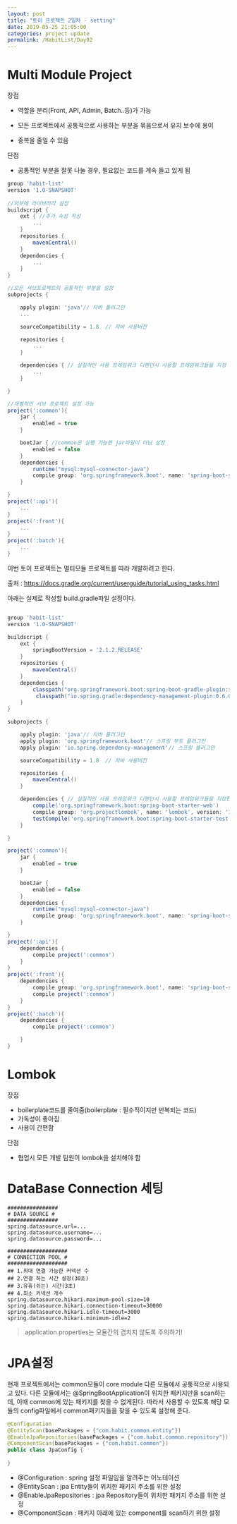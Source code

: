 ```yaml
---
layout: post
title: "토이 프로젝트 2일차 - setting"
date: 2019-05-25 21:05:00
categories: project update
permalink: /HabitList/Day02
---
```


# Multi Module Project

장점

- 역할을 분리(Front, API, Admin, Batch..등)가 가능

- 모든 프로젝트에서 공통적으로 사용하는 부분을 묶음으로서 유지 보수에 용이

- 중복을 줄일 수 있음

단점

- 공통적인 부분을 잘못 나눌 경우, 필요없는 코드를 계속 들고 있게 됨

```groovy
group 'habit-list'
version '1.0-SNAPSHOT'
    
//외부에 라이브러리 설정
buildscript {
    ext { //추가 속성 작성
        ...
    }
    repositories {
        mavenCentral()
    }
    dependencies {
        ...
    }
}

//모든 서브프로젝트의 공통적인 부분을 설정
subprojects {

    apply plugin: 'java'// 자바 플러그인
    ...

    sourceCompatibility = 1.8  // 자바 사용버전

    repositories {
        ...
    }

    dependencies { // 실질적인 사용 프레임워크 디펜던시 사용할 프레임워크들을 지정
        ...
    }

}

//개별적인 서브 프로젝트 설정 가능
project(':common'){
    jar {
        enabled = true
    }

    bootJar { //common은 실행 가능한 jar파일이 아님 설정 
        enabled = false
    }
    dependencies {
        runtime("mysql:mysql-connector-java")
        compile group: 'org.springframework.boot', name: 'spring-boot-starter-data-jpa', version: '2.1.3.RELEASE'
    }

}
project(':api'){
    ...
}
project(':front'){
    ...
}
project(':batch'){
    ...
}
```

이번 토이 프로젝트는 멀티모듈 프로젝트를 따라 개발하려고 한다. 

출처 : <https://docs.gradle.org/current/userguide/tutorial_using_tasks.html>



아래는 실제로 작성할 build.gradle파일 설정이다.

```groovy

group 'habit-list'
version '1.0-SNAPSHOT'

buildscript {
    ext {
        springBootVersion = '2.1.2.RELEASE'
    }
    repositories {
        mavenCentral()
    }
    dependencies {
        classpath("org.springframework.boot:spring-boot-gradle-plugin:${springBootVersion}") // 스프링부트 플러그인 설정
         classpath("io.spring.gradle:dependency-management-plugin:0.6.0RELEASE")
    }
}

subprojects {

    apply plugin: 'java'// 자바 플러그인
    apply plugin: 'org.springframework.boot'// 스프링 부트 플러그인
    apply plugin: 'io.spring.dependency-management'// 스프링 플러그인

    sourceCompatibility = 1.8  // 자바 사용버전

    repositories {
        mavenCentral()
    }

    dependencies { // 실질적인 사용 프레임워크 디펜던시 사용할 프레임워크들을 지정한다.
        compile('org.springframework.boot:spring-boot-starter-web')
        compile group: 'org.projectlombok', name: 'lombok', version: '1.16.22'
        testCompile('org.springframework.boot:spring-boot-starter-test')
    }

}

project(':common'){
    jar {
        enabled = true
    }

    bootJar {
        enabled = false
    }
    dependencies {
        runtime("mysql:mysql-connector-java")
        compile group: 'org.springframework.boot', name: 'spring-boot-starter-data-jpa', version: '2.1.3.RELEASE'
    }

}
project(':api'){
    dependencies {
        compile project(':common')
    }
}
project(':front'){
    dependencies {
        compile group: 'org.springframework.boot', name: 'spring-boot-starter-thymeleaf', version: '2.1.3.RELEASE'
        compile project(':common')
    }
}
project(':batch'){
    dependencies {
        compile project(':common')

    }
}
```



# Lombok

장점

- boilerplate코드를 줄여줌(boilerplate : 필수적이지만 반복되는 코드)
- 가독성이 좋아짐
- 사용이 간편함

단점

- 협업시 모든 개발 팀원이 lombok을 설치해야 함



# DataBase Connection 세팅

```properties
################
# DATA SOURCE #
################
spring.datasource.url=...
spring.datasource.username=...
spring.datasource.password=...

###################
# CONNECTION POOL #
###################
## 1.최대 연결 가능한 커넥션 수
## 2.연결 하는 시간 설정(30초)
## 3.유휴(쉬는) 시간(3초)
## 4.최소 커넥션 개수
spring.datasource.hikari.maximum-pool-size=10 
spring.datasource.hikari.connection-timeout=30000 
spring.datasource.hikari.idle-timeout=3000
spring.datasource.hikari.minimum-idle=2
```

> application.properties는 모듈간의 겹치지 않도록 주의하기!



# JPA설정

현재 프로젝트에서는 common모듈이 core module 다른 모듈에서 공통적으로 사용되고 있다. 다른 모듈에서는 @SpringBootApplication이 위치한 패키지만을 scan하는데, 이때 common에 있는 패키지를 찾을 수 없게된다. 따라서 사용할 수 있도록 해당 모듈의 config파일에서 common패키지들을 찾을 수 있도록 설정해 준다.

```java
@Configuration
@EntityScan(basePackages = {"com.habit.common.entity"})
@EnableJpaRepositories(basePackages = {"com.habit.common.repository"})
@ComponentScan(basePackages = {"com.habit.common"})
public class JpaConfig {
    
}
```

- @Configuration : spring 설정 파일임을 알려주는 어노테이션
- @EntityScan : jpa Entity들이 위치한 패키지 주소를 위한 설정
- @EnableJpaRepositories :  jpa Repository들이 위치한 패키지 주소를 위한 설정
- @ComponentScan : 패키지 아래에 있는 component를 scan하기 위한 설정